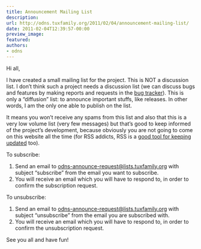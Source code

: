```yaml
---
title: Announcement Mailing List
description:
url: http://odns.tuxfamily.org/2011/02/04/announcement-mailing-list/
date: 2011-02-04T12:39:57-00:00
preview_image:
featured:
authors:
- odns
---
```


<p>Hi all,</p>
<p>I have created a small mailing list for the project. This is NOT a discussion list. I don&rsquo;t think such a project needs a discussion list (we can discuss bugs and features by making reports and requests in the <a href="http://odns.tuxfamily.org/bugs">bug tracker</a>). This is only a &ldquo;diffusion&rdquo; list: to announce important stuffs, like releases. In other words, I am the only one able to publish on the list.</p>
<p>It means you won&rsquo;t receive any spams from this list and also that this is a very low volume list (very few messages) but that&rsquo;s good to keep informed of the project&rsquo;s development, because obviously you are not going to come on this website all the time (for RSS addicts, RSS is a <a href="http://odns.tuxfamily.org/feed/">good tool for keeping updated</a> too).</p>
<p>To subscribe:</p>
<ol>
<li>Send an email to <a href="mailto:odns-announce-request@lists.tuxfamily.org">odns-announce-request@lists.tuxfamily.org</a> with subject &ldquo;subscribe&rdquo; from the email you want to subscribe.</li>
<li>You will receive an email which you will have to respond to, in order to confirm the subscription request.</li>
</ol>
<p>To unsubscribe:</p>
<ol>
<li>Send an email to <a href="mailto:odns-announce-request@lists.tuxfamily.org">odns-announce-request@lists.tuxfamily.org</a> with subject &ldquo;unsubscribe&rdquo; from the email you are subscribed with.</li>
<li>You will receive an email which you will have to respond to, in order to confirm the unsubscription request.</li>
</ol>
<p>See you all and have fun!</p>

